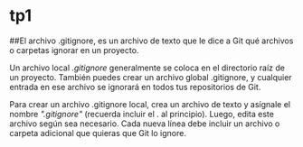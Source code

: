 # tp1
##El archivo .gitignore, es un archivo de texto que le dice a Git qué archivos o carpetas ignorar en un proyecto.

Un archivo local _.gitignore_ generalmente se coloca en el directorio raíz de un proyecto. También puedes crear un archivo global .gitignore, y cualquier entrada en ese archivo se ignorará en todos tus repositorios de Git.

Para crear un archivo .gitignore local, crea un archivo de texto y asígnale el nombre *".gitignore"* (recuerda incluir el . al principio). Luego, edita este archivo según sea necesario. Cada nueva línea debe incluir un archivo o carpeta adicional que quieras que Git lo ignore.